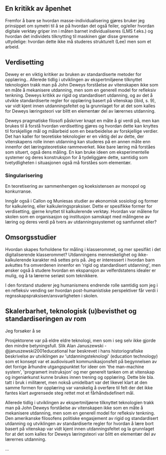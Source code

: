 
## En kritikk av åpenhet

Fremfor å bare se hvordan masse-individualisering gjøres bruker jeg prinsippet om symetri til å se på hvordan det også feiler, og/eller hvordan digitale verktøy griper inn i måten barnet individualiseres (LMS f.eks.) og hvordan det individets tilknytting til maskinen gjør disse grensene uttydelige: hvordan dette ikke må studeres strukturelt (Lee) men som et arbeid.

## Verdisetting

Dewey er en viktig kritiker av bruken av standardiserte metoder for opplæring.. Allerede tidlig i utviklingen av ekspertmiljøene tilknyttet teknologien trakk man på John Deweys forståelse av vitenskapen ikke som en måte å mekanisere utdanning, men som en generell model for refleksiv tenkning. Deweys kritikk av rigid og standardisert utdanning, og av det å utvikle standardiserte regler for opplæring basert på vitenskap (ibid, s. 9), var vidt kjent innen utdanningsfeltet og la grunnlaget for at det som kalles for Deweys læringsteori var blitt en elementær del av lærernes utdanning.

Deweys pragmatiske filosofi påskriver knapt en måte å gi verdi på, men kan brukes til å forstå hvordan verdisetting gjøres og hvordan dette kan knyttes til forskjellige mål og målarbeid som en bearbeidelse av forskjellige verdier. Det han kaller for teoretiske teknologier er en viktig del av dette, der vitenskapens rolle innen utdanning kan studeres på en annen måte enn innenfor det læringsteoretiske rammeverket. Ikke bare læring må forståes som situert, også dens måling. En kan bruke ideen om eksperimentelle systemer og deres konstruksjon for å tydeliggjøre dette, samtidig som tvetydligheten i situasjonen også må forståes som elementær.

### Singularisering

En teoretisering av sammenhengen og koeksistensen av monopol og konkurranse.

Inngår også i Callon og Muniesas studier av økonomisk sosiologi og former for kalkulering, eller kalkuleringspraksiser. Dette er spesifikke former for verdisetting, gjerne knyttet til kalkulerende verktøy. Hvordan var målene for skolen som en organisasjon og institusjon samskapt med målingene av læring og deres verdi på tvers av utdanningssystemet og samfunnet eller?

## Omsorgsstudier

Hvordan skapes forholdene for måling i klasserommet, og mer spesifikt i det digitaliserende klasserommet? Utdanningens menneskelighet og ikke-kalkulerende karakter må settes pris på. Jeg er interessert i hvordan barn avkuttes fra omverdenen innenfor en 'rigid og standardisert utdanning', men ønsker også å studere hvordan en ekspansjon av velferdstatens idealer er mulig, og å ta lærerne seriøst som teknikkere.

I den forstand studerer jeg humanismens endrende rolle samtidig som jeg i en refleksiv vending ser hvordan post-humanistiske perspektiver får verdi i regnsskapspraksisen/ansvarligheten i skolen.

## Skalerbarhet, teknologisk (u)bevisthet og standardiseringen av rom

Jeg forsøker å se







Prosjektorene var på eldre eldre teknologi, men som i seg selv ikke gjorde den mindre betyningsfull. Slik Alan Januszewski -@januszewski2001educational har beskrevet i hans historiografiske beskrivelse av utviklingen av 'utdanningsteknologi' (education technology) som et konsept var et audiovisuelt kommunikasjonsfelt på begynnelsen av det forrige århundre utgangspunktet for ideer om 'the man-machine system', 'programert instruksjon' og mer generelt tanken om at vitenskap og ingeniørkunst kunne brukes innen trening og opplæring. Dette ble bla. tatt i bruk i militæret, men nokså umidelbart var det likevel klart at den samme formen for opplæring var vanskelig å overføre til felt der det ikke fantes klart avgrensede steg rettet mot et fårhåndsdefinert mål.

Allerede tidlig i utviklingen av ekspertmiljøene tilknyttet teknologien trakk man på John Deweys forståelse av vitenskapen ikke som en måte å mekanisere utdanning, men som en generell model for refleksiv tenkning. Den amerikanske filosofens politiske engasjement av rigid og standardisert utdanning og utviklingen av standardiserte regler for hvordan å lære bort basert på vitenskap var vidt kjent innen utdanningsfeltet og la grunnlaget for at det som kalles for Deweys læringsteori var blitt en elementær del av lærernes utdanning.

...
